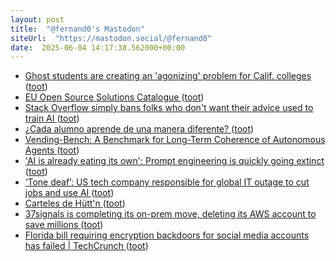 ```yaml
---
layout: post
title:  "@fernand0's Mastodon"
siteUrl:  "https://mastodon.social/@fernand0"
date:  2025-06-04 14:17:38.562000+00:00
---
```

*  [Ghost students are creating an &#39;agonizing&#39; problem for Calif. colleges  ](https://www.sfgate.com/bayarea/article/ghost-students-creating-problem-calif-colleges-20311708.php) ([toot](https://mastodon.social/@fernand0/114625521815354300))
*  [EU Open Source Solutions Catalogue ](https://interoperable-europe.ec.europa.eu/eu-oss-catalogu) ([toot](https://mastodon.social/@fernand0/114625238066552848))
*  [Stack Overflow simply bans folks who don't want their advice used to train AI ](https://www.theregister.com/2024/05/09/stack_overflow_banning_users_wh) ([toot](https://mastodon.social/@fernand0/114625048710106513))
*  [¿Cada alumno aprende de una manera diferente? ](https://investigaciondocente.com/2025/05/26/cada-alumno-aprende-de-una-manera-diferente) ([toot](https://mastodon.social/@fernand0/114624940357426882))
*  [Vending-Bench: A Benchmark for Long-Term Coherence of Autonomous Agents ](https://arxiv.org/abs/2502.1584) ([toot](https://mastodon.social/@fernand0/114624589338135788))
*  ['AI is already eating its own': Prompt engineering is quickly going extinct ](https://www.fastcompany.com/91327911/prompt-engineering-going-extinc) ([toot](https://mastodon.social/@fernand0/114624344016138642))
*  [‘Tone deaf’: US tech company responsible for global IT outage to cut jobs and use AI ](https://www.theguardian.com/technology/2025/may/09/crowdstrike-to-cut-jobs-and-use-a) ([toot](https://mastodon.social/@fernand0/114624166652997499))
*  [Carteles de Hütt'n ](https://www.flickr.com/photos/fernand0/54526218017) ([toot](https://mastodon.social/@fernand0/114624158498912409))
*  [37signals is completing its on-prem move, deleting its AWS account to save millions ](https://www.theregister.com/2025/05/09/37signals_cloud_repatriation_storage_savings) ([toot](https://mastodon.social/@fernand0/114622465662677403))
*  [Florida bill requiring encryption backdoors for social media accounts has failed \| TechCrunch ](https://techcrunch.com/2025/05/09/florida-bill-requiring-encryption-backdoors-for-social-media-accounts-has-failed) ([toot](https://mastodon.social/@fernand0/114620658183935997))

